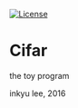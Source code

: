 [![License](https://img.shields.io/badge/license-AGPL%203.0-blue.svg)](LICENSE)

Cifar
=====

the toy program

inkyu lee, 2016